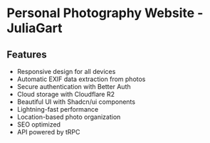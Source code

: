 # Personal Photography Website - JuliaGart

## Features

- Responsive design for all devices
- Automatic EXIF data extraction from photos
- Secure authentication with Better Auth
- Cloud storage with Cloudflare R2
- Beautiful UI with Shadcn/ui components
- Lightning-fast performance
- Location-based photo organization
- SEO optimized
- API powered by tRPC